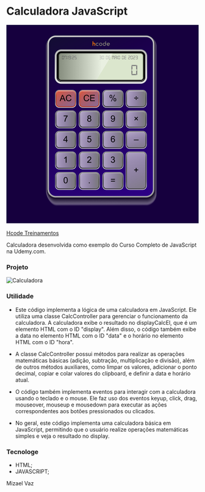 # Calculadora JavaScript

[![Hcode Treinamentos](preview.png)](https://www.hcode.com.br)

[Hcode Treinamentos](https://www.hcode.com.br)

Calculadora desenvolvida como exemplo do Curso Completo de JavaScript na Udemy.com.

### Projeto
![Calculadora]()

### Utilidade 

- Este código implementa a lógica de uma calculadora em JavaScript. Ele utiliza uma classe CalcController para gerenciar o funcionamento da calculadora. A calculadora exibe o resultado no displayCalcEl, que é um elemento HTML com o ID "display". Além disso, o código também exibe a data no elemento HTML com o ID "data" e o horário no elemento HTML com o ID "hora".

- A classe CalcController possui métodos para realizar as operações matemáticas básicas (adição, subtração, multiplicação e divisão), além de outros métodos auxiliares, como limpar os valores, adicionar o ponto decimal, copiar e colar valores do clipboard, e definir a data e horário atual.

- O código também implementa eventos para interagir com a calculadora usando o teclado e o mouse. Ele faz uso dos eventos keyup, click, drag, mouseover, mouseup e mousedown para executar as ações correspondentes aos botões pressionados ou clicados.

- No geral, este código implementa uma calculadora básica em JavaScript, permitindo que o usuário realize operações matemáticas simples e veja o resultado no display.


### Tecnologe
- HTML;
- JAVASCRIPT;


Mizael Vaz

